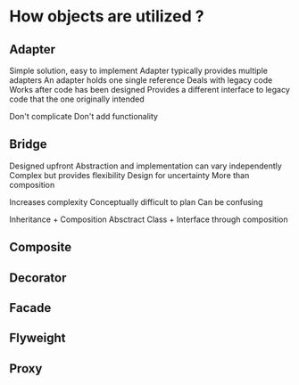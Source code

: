 # How objects are utilized ?

## Adapter
Simple solution, easy to implement
Adapter typically provides multiple adapters
An adapter holds one single reference
Deals with legacy code
Works after code has been designed
Provides a different interface to legacy code that the one originally intended

Don't complicate
Don't add functionality

## Bridge
Designed upfront
Abstraction and implementation can vary independently
Complex but provides flexibility
Design for uncertainty
More than composition

Increases complexity
Conceptually difficult to plan
Can be confusing

Inheritance + Composition
Absctract Class + Interface through composition

## Composite

## Decorator

## Facade

## Flyweight

## Proxy